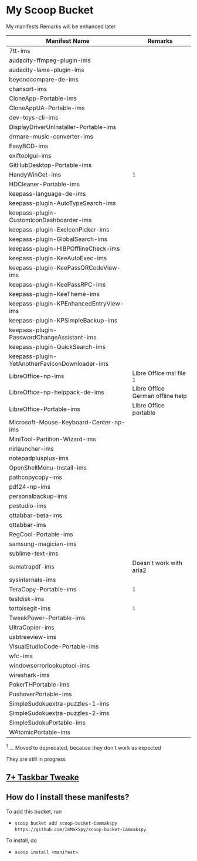# My Scoop Bucket

My manifests
Remarks will be enhanced later

| Manifest Name                                  | Remarks                                          |
| ---------------------------------------------- | ------------------------------------------------ |
| 7tt-ims                                        |                                                  |
| audacity-ffmpeg-plugin-ims                     |                                                  |
| audacity-lame-plugin-ims                       |                                                  |
| beyondcompare-de-ims                           |                                                  |
| chansort-ims                                   |                                                  |
| CloneApp-Portable-ims                          |                                                  |
| CloneAppUA-Portable-ims                        |                                                  |
| dev-toys-cli-ims                               |                                                  |
| DisplayDriverUninstaller-Portable-ims          |                                                  |
| drmare-music-converter-ims                     |                                                  |
| EasyBCD-ims                                    |                                                  |
| exiftoolgui-ims                                |                                                  |
| GitHubDesktop-Portable-ims                     |                                                  |
| HandyWinGet-ims                                |<sup>1</sup> |
| HDCleaner-Portable-ims                         |                                                  |
| keepass-language-de-ims                        |                                                  |
| keepass-plugin-AutoTypeSearch-ims              |                                                  |
| keepass-plugin-CustomIconDashboarder-ims       |                                                  |
| keepass-plugin-ExeIconPicker-ims               |                                                  |
| keepass-plugin-GlobalSearch-ims                |                                                  |
| keepass-plugin-HIBPOfflineCheck-ims            |                                                  |
| keepass-plugin-KeeAutoExec-ims                 |                                                  |
| keepass-plugin-KeePassQRCodeView-ims           |                                                  |
| keepass-plugin-KeePassRPC-ims                  |                                                  |
| keepass-plugin-KeeTheme-ims                    |                                                  |
| keepass-plugin-KPEnhancedEntryView-ims         |                                                  |
| keepass-plugin-KPSimpleBackup-ims              |                                                  |
| keepass-plugin-PasswordChangeAssistant-ims     |                                                  |
| keepass-plugin-QuickSearch-ims                 |                                                  |
| keepass-plugin-YetAnotherFaviconDownloader-ims |                                                  |
| LibreOffice-np-ims                             | Libre Office msi file<br><sup>1</sup> |
| LibreOffice-np-helppack-de-ims                 | Libre Office German offline help                 |
| LibreOffice-Portable-ims                       | Libre Office portable                            |
| Microsoft-Mouse-Keyboard-Center-np-ims         |                                                  |
| MiniTool-Partition-Wizard-ims                  |                                                  |
| nirlauncher-ims                                |                                                  |
| notepadplusplus-ims                            |                                                  |
| OpenShellMenu-Install-ims                      |                                                  |
| pathcopycopy-ims                               |                                                  |
| pdf24-np-ims                                   |                                                  |
| personalbackup-ims                             |                                                  |
| pestudio-ims                                   |                                                  |
| qttabbar-beta-ims                              |                                                  |
| qttabbar-ims                                   |                                                  |
| RegCool-Portable-ims                           |                                                  |
| samsung-magician-ims                           |                                                  |
| sublime-text-ims                               |                                                  |
| sumatrapdf-ims                                 | Doesn't work with aria2                          |
| sysinternals-ims                               |                                                  |
| TeraCopy-Portable-ims                          | <sup>1</sup> |
| testdisk-ims                                   |                                                  |
| tortoisegit-ims                                | <sup>1</sup> |
| TweakPower-Portable-ims                        |                                                  |
| UltraCopier-ims                                |                                                  |
| usbtreeview-ims                                |                                                  |
| VisualStudioCode-Portable-ims                  |                                                  |
| wfc-ims                                        |                                                  |
| windowserrorlookuptool-ims                     |                                                  |
| wireshark-ims                                  |                                                  |
| PokerTHPortable-ims                            |                                                  |
| PushoverPortable-ims                           |                                                  |
| SimpleSudokuextra-puzzles-1-ims                |                                                  |
| SimpleSudokuextra-puzzles-2-ims                |                                                  |
| SimpleSudokuPortable-ims                       |                                                  |
| WAtomicPortable-ims                            |                                                  |

<sup>1</sup> ... Moved to deprecated, because they don't work as expected

They are still in progress

## [7+ Taskbar Tweake](https://ramensoftware.com/7-taskbar-tweaker "Permanent Link to 7+ Taskbar Tweaker")

How do I install these manifests?
---------------------------------

To add this bucket, run

- `scoop bucket add scoop-bucket-iammakspy https://github.com/ImMakSpy/scoop-bucket-iammakspy`.

To install, do

- `scoop install <manifest>`.
